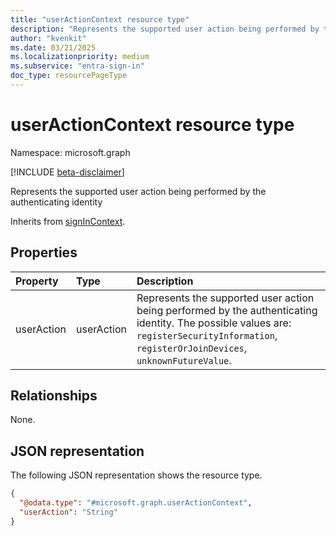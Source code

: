 ```yaml
---
title: "userActionContext resource type"
description: "Represents the supported user action being performed by the authenticating identity"
author: "kvenkit"
ms.date: 03/21/2025
ms.localizationpriority: medium
ms.subservice: "entra-sign-in"
doc_type: resourcePageType
---
```


# userActionContext resource type

Namespace: microsoft.graph

[!INCLUDE [beta-disclaimer](../../includes/beta-disclaimer.md)]

Represents the supported user action being performed by the authenticating identity


Inherits from [signInContext](../resources/signincontext.md).


## Properties
|Property|Type|Description|
|:---|:---|:---|
|userAction|userAction|Represents the supported user action being performed by the authenticating identity. The possible values are: `registerSecurityInformation`, `registerOrJoinDevices`, `unknownFutureValue`.|

## Relationships
None.

## JSON representation
The following JSON representation shows the resource type.
<!-- {
  "blockType": "resource",
  "@odata.type": "microsoft.graph.userActionContext"
}
-->
``` json
{
  "@odata.type": "#microsoft.graph.userActionContext",
  "userAction": "String"
}
```

